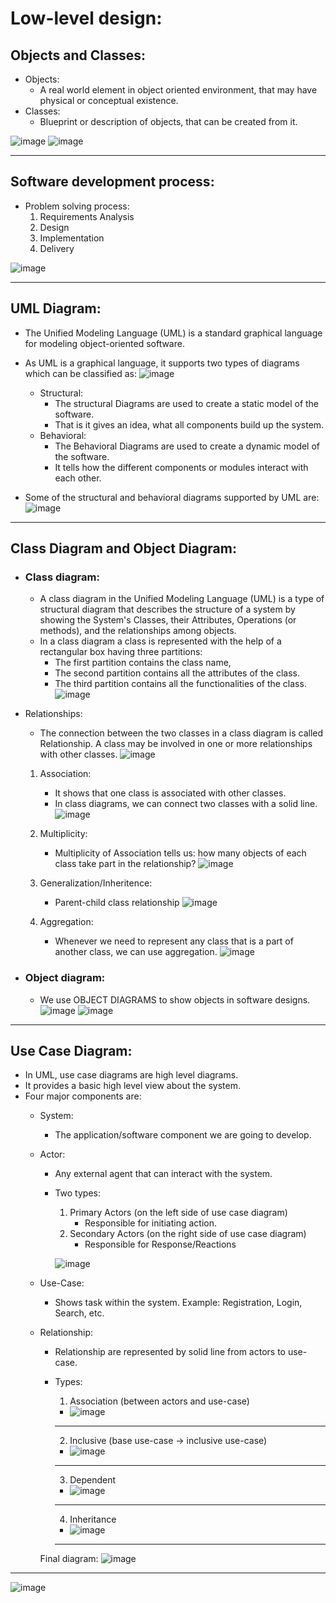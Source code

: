 # Low-level design:

## Objects and Classes:
  * Objects:
     * A real world element in object oriented environment, that may have physical or conceptual existence.
  * Classes:
      * Blueprint or description of objects, that can be created from it.
      
  ![image](https://user-images.githubusercontent.com/55986045/128104789-2b1a8546-90c4-4634-8bd4-467a08be9655.png)
  ![image](https://user-images.githubusercontent.com/55986045/128104809-cfae4358-6d90-4354-bf76-a02ac5c14723.png)

  
<hr/>
  
## Software development process:
  * Problem solving process:
     1. Requirements Analysis
     2. Design
     3. Implementation
     4. Delivery 
    
  ![image](https://user-images.githubusercontent.com/55986045/128104662-1d095595-a305-4ed4-9440-5cdaa31e3223.png)


<hr/>

## UML Diagram:
  * The Unified Modeling Language (UML) is a standard graphical language for modeling object-oriented software.
  * As UML is a graphical language, it supports two types of diagrams which can be classified as:
    ![image](https://user-images.githubusercontent.com/55986045/127788611-5ed3f83c-2df2-4213-8ff4-08a1163f21ba.png)

    * Structural:
      * The structural Diagrams are used to create a static model of the software. 
      * That is it gives an idea, what all components build up the system.
    * Behavioral: 
      * The Behavioral Diagrams are used to create a dynamic model of the software. 
      * It tells how the different components or modules interact with each other.
      
  * Some of the structural and behavioral diagrams supported by UML are:
    ![image](https://user-images.githubusercontent.com/55986045/128104576-45f10b17-dfb3-4ab6-b8c4-235b6634b9b2.png)

<hr/>

## Class Diagram and Object Diagram:
  * ### Class diagram:
    * A class diagram in the Unified Modeling Language (UML) is a type of structural diagram that describes the structure of a system by showing the System's Classes, their Attributes, Operations (or methods), and the relationships among objects.
    * In a class diagram a class is represented with the help of a rectangular box having three partitions:
      * The first partition contains the class name,
      * The second partition contains all the attributes of the class.
      * The third partition contains all the functionalities of the class.
    ![image](https://user-images.githubusercontent.com/55986045/128105232-e75658dd-62fc-4773-972c-8d7e6521b809.png)
   
   * Relationships:
     * The connection between the two classes in a class diagram is called Relationship. A class may be involved in one or more relationships with other classes.
       ![image](https://user-images.githubusercontent.com/55986045/128105338-2d81c6ea-afbc-44d6-a4a2-d5156eea0f62.png)
   
      1. Association:
         * It shows that one class is associated with other classes.
         * In class diagrams, we can connect two classes with a solid line.
          ![image](https://user-images.githubusercontent.com/55986045/128105456-1cdbccb2-0373-4f1b-9722-915f5b5f6289.png)

      2. Multiplicity:
         * Multiplicity of Association tells us: how many objects of each class take part in the relationship?
           ![image](https://user-images.githubusercontent.com/55986045/128105676-78dd7764-cd6b-4b67-97a8-246a42771cb9.png)

      3. Generalization/Inheritence:
         * Parent-child class relationship
           ![image](https://user-images.githubusercontent.com/55986045/128105806-cd08107d-6046-462f-ba37-992295a0385f.png)

      4. Aggregation:
         * Whenever we need to represent any class that is a part of another class, we can use aggregation.
           ![image](https://user-images.githubusercontent.com/55986045/128105931-4339101a-4a0d-4ec3-9958-20fcb47ee37f.png)
  
  * ### Object diagram:
    * We use OBJECT DIAGRAMS to show objects in software designs.
      ![image](https://user-images.githubusercontent.com/55986045/128106100-a40ac05a-5bcc-403a-95ff-37c28aec8716.png)
      ![image](https://user-images.githubusercontent.com/55986045/128106128-5e96a3b2-45c2-4f13-9c92-50a59f5f8349.png)



<hr/>

## Use Case Diagram:
  * In UML, use case diagrams are high level diagrams.
  * It provides a basic high level view about the system.
  * Four major components are:
    * System: 
      * The application/software component we are going to develop.  
    * Actor:
      * Any external agent that can interact with the system.
      * Two types:
        1. Primary Actors (on the left side of use case diagram)
           * Responsible for initiating action. 
        2. Secondary Actors (on the right side of use case diagram)
           * Responsible for Response/Reactions
        
        ![image](https://user-images.githubusercontent.com/55986045/128103409-56f7af30-3a29-44dc-8bef-a50405fbf59b.png)
        
    * Use-Case:
      * Shows task within the system. Example: Registration, Login, Search, etc.
    
    * Relationship:
      * Relationship are represented by solid line from actors to use-case.
      * Types:
        1. Association (between actors and use-case)
          * ![image](https://user-images.githubusercontent.com/55986045/128103237-29b4a4c5-925d-4655-a4a1-6fc46ed6fecf.png)
          <hr/>

        2. Inclusive (base use-case -> inclusive use-case)
          * ![image](https://user-images.githubusercontent.com/55986045/128103613-88d874fa-47f1-4230-95f3-cfac2ce2bd37.png)
          <hr/>

        3. Dependent 
          * ![image](https://user-images.githubusercontent.com/55986045/128103677-2585bc6e-740e-429b-9523-ef6d2458f5d5.png) 
          <hr/>  
        
        4. Inheritance
          * ![image](https://user-images.githubusercontent.com/55986045/128103766-d0785d00-aa0c-4175-80d2-5735f7ac1849.png)
          <hr/>
          
       Final diagram:
       ![image](https://user-images.githubusercontent.com/55986045/128103790-758ecc4b-9877-4967-894c-76b5774f117a.png)


<hr/>

![image](https://user-images.githubusercontent.com/55986045/128106505-5f6af2be-0983-4299-ab57-cfad3a9fd962.png)
